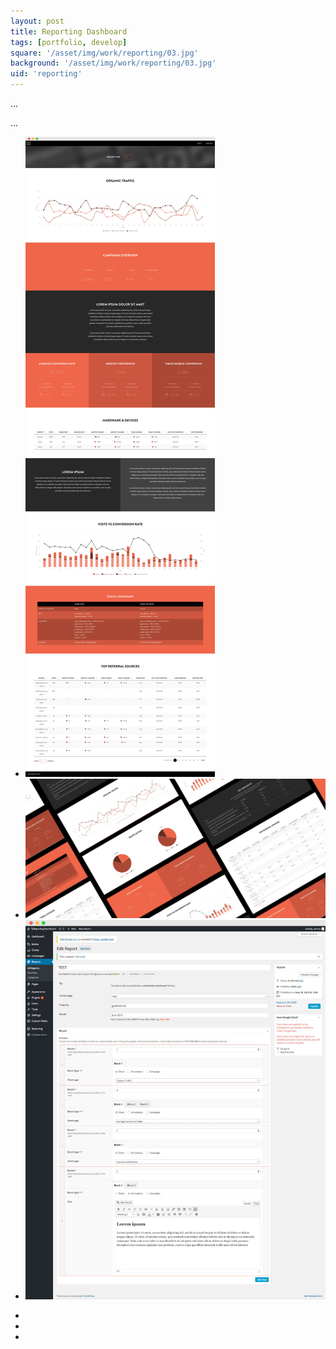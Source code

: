 ```yaml
---
layout: post
title: Reporting Dashboard
tags: [portfolio, develop]
square: '/asset/img/work/reporting/03.jpg'
background: '/asset/img/work/reporting/03.jpg'
uid: 'reporting'
---
```


<p class="headline">...</p>

<p>...</p>

<section class="post-media">
	<ul>
		<li class="curved"><img src="/asset/img/work/reporting/01.jpg"></li>
		<li class="full"><img src="/asset/img/work/reporting/03.jpg"></li>
		<li class="curved"><img src="/asset/img/work/reporting/02.jpg"></li>
	</ul>
</section>

<section class="block palette three-colors">
	<ul>
		<li class="color-1"></li>
		<li class="color-2"></li>
		<li class="color-3"></li>
	</ul>
</section>

<section>
	
</section>
